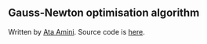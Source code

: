 ## Gauss-Newton optimisation algorithm
Written by [Ata Amini](https://www.codeproject.com/Members/Ata-Amini).
Source code is [here](https://www.codeproject.com/Articles/1175992/Implementation-of-Gauss-Newton-Algorithm-in-Java).
